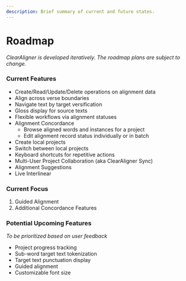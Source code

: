 ```yaml
---
description: Brief summary of current and future states.
---
```


# Roadmap

_ClearAligner is developed iteratively. The roadmap plans are subject to change._

### Current Features

* Create/Read/Update/Delete operations on alignment data
* Align across verse boundaries
* Navigate text by target versification
* Gloss display for source texts
* Flexible workflows via alignment statuses
* Alignment Concordance&#x20;
  * Browse aligned words and instances for a project
  * Edit alignment record status individually or in batch
* Create local projects
* Switch between local projects
* Keyboard shortcuts for repetitive actions
* Multi-User Project Collaboration (aka ClearAligner Sync)
* Alignment Suggestions
* Live Interlinear

### Current Focus

1. Guided Alignment
2. Additional Concordance Features

### Potential Upcoming Features

_To be prioritized based on user feedback_

* Project progress tracking
* Sub-word target text tokenization
* Target text punctuation display
* Guided alignment
* Customizable font size
